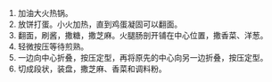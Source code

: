 

1. 加油大火热锅。
2. 放饼打蛋。小火加热，直到鸡蛋凝固可以翻面。
3. 翻面，刷酱，撒糖，撒芝麻。火腿肠剖开铺在中心位置，撒香菜、洋葱。
4. 轻微按压等待煎熟。
5. 一边向中心折叠，按压定型，再将原先的中心向另一边折叠，按压定型。
6. 切成段状，装盘，撒芝麻、香菜和调料粉。

